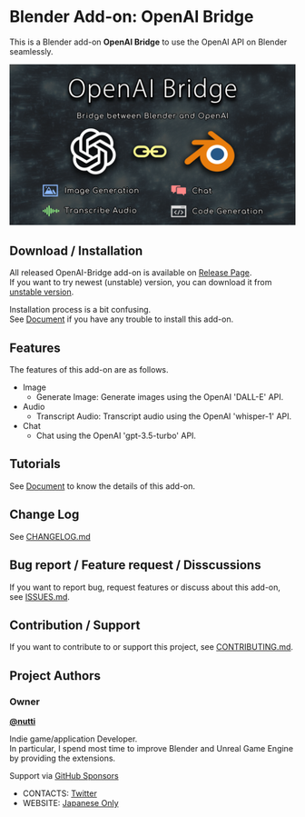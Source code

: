 # Blender Add-on: OpenAI Bridge

This is a Blender add-on **OpenAI Bridge** to use the OpenAI API on Blender seamlessly.

![Thumbnail](docs/images/thumbnail.png)

## Download / Installation

All released OpenAI-Bridge add-on is available on
[Release Page](https://github.com/nutti/OpenAI-Bridge/releases).  
If you want to try newest (unstable) version, you can download it from
[unstable version](https://github.com/nutti/OpenAI-Bridge/archive/refs/heads/main.zip).

Installation process is a bit confusing.  
See [Document](docs/installation.md) if you have any trouble to install this
add-on.

## Features

The features of this add-on are as follows.

* Image
  * Generate Image: Generate images using the OpenAI 'DALL-E' API.
* Audio
  * Transcript Audio: Transcript audio using the OpenAI 'whisper-1' API.
* Chat
  * Chat using the OpenAI 'gpt-3.5-turbo' API.

## Tutorials

See [Document](docs/tutorial.md) to know the details of this add-on.

## Change Log

See [CHANGELOG.md](CHANGELOG.md)

## Bug report / Feature request / Disscussions

If you want to report bug, request features or discuss about this add-on, see
[ISSUES.md](ISSUES.md).

## Contribution / Support

If you want to contribute to or support this project, see
[CONTRIBUTING.md](CONTRIBUTING.md).

## Project Authors

### Owner

[**@nutti**](https://github.com/nutti)

Indie game/application Developer.  
In particular, I spend most time to improve Blender and Unreal Game Engine by
providing the extensions.

Support via [GitHub Sponsors](https://github.com/sponsors/nutti)

* CONTACTS: [Twitter](https://twitter.com/nutti__)
* WEBSITE: [Japanese Only](https://colorful-pico.net/)
